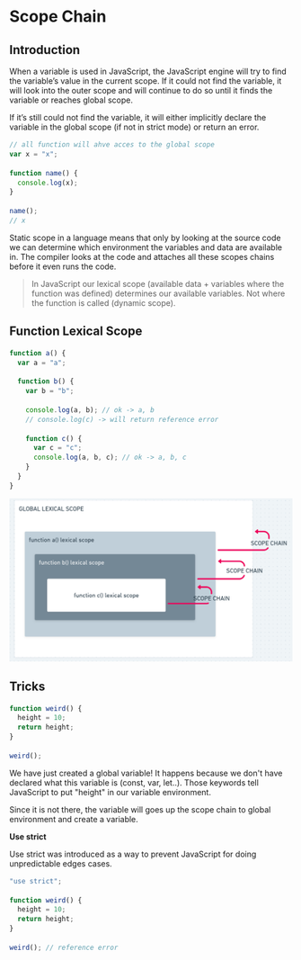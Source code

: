 # Scope Chain

## Introduction

When a variable is used in JavaScript, the JavaScript engine will try to find the variable’s value in the current scope. If it could not find the variable, it will look into the outer scope and will continue to do so until it finds the variable or reaches global scope.

If it’s still could not find the variable, it will either implicitly declare the variable in the global scope (if not in strict mode) or return an error.

```jsx
// all function will ahve acces to the global scope
var x = "x";

function name() {
  console.log(x);
}

name();
// x
```

Static scope in a language means that only by looking at the source code we can determine which environment the variables and data are available in. The compiler looks at the code and attaches all these scopes chains before it even runs the code.

> In JavaScript our lexical scope (available data + variables where the function was defined) determines our available variables. Not where the function is called (dynamic scope).

## Function Lexical Scope

```jsx
function a() {
  var a = "a";

  function b() {
    var b = "b";

    console.log(a, b); // ok -> a, b
    // console.log(c) -> will return reference error

    function c() {
      var c = "c";
      console.log(a, b, c); // ok -> a, b, c
    }
  }
}
```

![sasa](assets/scope-chain1.png)

## Tricks

```jsx
function weird() {
  height = 10;
  return height;
}

weird();
```

We have just created a global variable! It happens because we don't have declared what this variable is (const, var, let..). Those keywords tell JavaScript to put "height" in our variable environment.

Since it is not there, the variable will goes up the scope chain to global environment and create a variable.

**Use strict**

Use strict was introduced as a way to prevent JavaScript for doing unpredictable edges cases.

```jsx
"use strict";

function weird() {
  height = 10;
  return height;
}

weird(); // reference error
```
